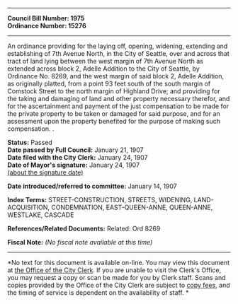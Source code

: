 * * * * *  
  
**Council Bill Number: [](#h0)[](#h2)1975**   
**Ordinance Number: 15276**  
  
* * * * *  
  
An ordinance providing for the laying off, opening, widening, extending and establishing of 7th Avenue North, in the City of Seattle, over and across that tract of land lying between the west margin of 7th Avenue North as extended across block 2, Adelle Addition to the City of Seattle, by Ordinance No. 8269, and the west margin of said block 2, Adelle Addition, as originally platted, from a point 93 feet south of the south margin of Comstock Street to the north margin of Highland Drive; and providing for the taking and damaging of land and other property necessary therefor, and for the ascertainment and payment of the just compensation to be made for the private property to be taken or damaged for said purpose, and for an assessment upon the property benefited for the purpose of making such compensation. .  
  
**Status:** Passed   
**Date passed by Full Council:** January 21, 1907   
**Date filed with the City Clerk:** January 24, 1907   
**Date of Mayor's signature:** January 24, 1907   
[(about the signature date)](/~public/approvaldate.htm)   
  
  
**Date introduced/referred to committee:** January 14, 1907   
  
**Index Terms:** STREET-CONSTRUCTION, STREETS, WIDENING, LAND-ACQUISITION, CONDEMNATION, EAST-QUEEN-ANNE, QUEEN-ANNE, WESTLAKE, CASCADE  
  
**References/Related Documents:** Related: Ord 8269  
  
**Fiscal Note:** *(No fiscal note available at this time)*  
  
* * * * *  
  
*No text for this document is available on-line. You may view this document at [the Office of the City Clerk](http://www.seattle.gov/leg/clerk/contactUs.htm). If you are unable to visit the Clerk's Office, you may request a copy or scan be made for you by Clerk staff. Scans and copies provided by the Office of the City Clerk are subject to [copy fees](http://clerk.seattle.gov/~public/clerkfees.htm), and the timing of service is dependent on the availability of staff. *  
  
  

